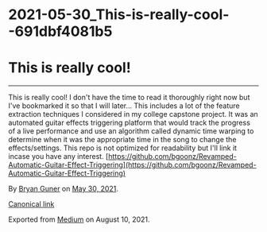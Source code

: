 # 2021-05-30_This-is-really-cool--691dbf4081b5

# This is really cool!

---

This is really cool! I don't have the time to read it thoroughly right now but I've bookmarked it so that I will later... This includes a lot of the feature extraction techniques I considered in my college capstone project. It was an automated guitar effects triggering platform that would track the progress of a live performance and use an algorithm called dynamic time warping to determine when it was the appropriate time in the song to change the effects/settings. This repo is not optimized for readability but I'll link it incase you have any interest. [https://github.com/bgoonz/Revamped-Automatic-Guitar-Effect-Triggering](https://github.com/bgoonz/Revamped-Automatic-Guitar-Effect-Triggering)

By [Bryan Guner](https://medium.com/@bryanguner) on [May 30, 2021](https://medium.com/p/691dbf4081b5).

[Canonical link](https://medium.com/@bryanguner/this-is-really-cool-691dbf4081b5)

Exported from [Medium](https://medium.com/) on August 10, 2021.